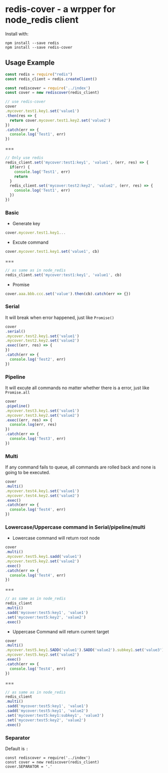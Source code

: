 redis-cover - a wrpper for node_redis client
===========================

Install with:

    npm install --save redis
    npm install --save redis-cover
    
## Usage Example

```js
const redis = require("redis")
const redis_client = redis.createClient()

const rediscover = require('../index')
const cover = new rediscover(redis_client)

// use redis-cover
cover
.mycover.test1.key1.set('value1')
.then(res => {
  return cover.mycover.test1.key2.set('value2')
})
.catch(err => {
  console.log('Test1', err)
})
```
===
```js
// Only use redis
redis_client.set('mycover:test1:key1', 'value1', (err, res) => {
  if(err) {
    console.log('Test1', err)
    return
  }
  redis_client.set('mycover:test2:key2', 'value2', (err, res) => {
    console.log('Test1', err)
  })
})
```

### Basic

* Generate key
```js
cover.mycover.test1.key1...
```

* Excute command
```js
cover.mycover.test1.key1.set('value1', cb)
```
===
```js
// as same as in node_redis
redis_client.set('mycover:test1:key1', 'value1', cb)
```

* Promise
```js
cover.aaa.bbb.ccc.set('value').then(cb).catch(err => {})
```

### Serial
It will break when error happened, just like ```Promise()```
```js
cover
.serial()
.mycover.test2.key1.set('value1')
.mycover.test2.key2.set('value2')
.exec((err, res) => {
})
.catch(err => {
  console.log('Test2', err)
})
```

### Pipeline
It will excute all commands no matter whether there is a error, just like ```Promise.all```
```js
cover
.pipeline()
.mycover.test3.key1.set('value1')
.mycover.test3.key2.set('value2')
.exec((err, res) => {
  console.log(err, res)
})
.catch(err => {
  console.log('Test3', err)
})
```

### Multi
If any command fails to queue, all commands are rolled back and none is going to be executed.
```js
cover
.multi()
.mycover.test4.key1.set('value1')
.mycover.test4.key2.set('value2')
.exec()
.catch(err => {
  console.log('Test4', err)
})
```

### Lowercase/Uppercase command in Serial/pipeline/multi

* Lowercase command will return root node
```js
cover
.multi()
.mycover.test5.key1.sadd('value1')
.mycover.test5.key2.set('value2')
.exec()
.catch(err => {
  console.log('Test4', err)
})
```
===
```js
// as same as in node_redis
redis_client
.multi()
.sadd('mycover:test5:key1', 'value1')
.set('mycover:test5:key2', 'value2')
.exec()
```

* Uppercase Command will return current target
```js
cover
.multi()
.mycover.test5.key1.SADD('value1').SADD('value2').subkey1.set('value3')
.mycover.test5.key2.set('value2')
.exec()
.catch(err => {
  console.log('Test4', err)
})
```
===
```js
// as same as in node_redis
redis_client
.multi()
.sadd('mycover:test5:key1', 'value1')
.sadd('mycover:test5:key1', 'value2')
.set('mycover:test5:key1:subkey1', 'value3')
.set('mycover:test5:key2', 'value2')
.exec()
```

### Separator
Default is `:`
```
const rediscover = require('../index')
const cover = new rediscover(redis_client)
cover.SEPARATOR = '.'
```
